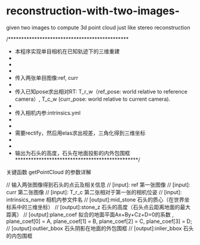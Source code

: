 # reconstruction-with-two-images-
given two images to compute 3d point cloud just like stereo reconstruction

/**********************************************
* 本程序实现单目相机在已知轨迹下的三维重建
*
*
*
* 传入两张单目图像:ref, curr
*
* 传入已知pose求出相对RT: T_r_w（ref_pose: world relative to reference camera）, T_c_w (curr_pose: world relative to current camera).
*
* 传入相机内参:intrinsics.yml
*
*
* 需要rectify，然后用elas求出视差，三角化得到三维坐标
*
*
* 输出为石头的高度，石头在地面投影的内外包围框
***********************************************/

关键函数 getPointCloud 的参数详解

// 输入两张图像得到石头的点云及相关信息
// [input]: ref					第一张图像
// [input]: curr				第二张图像
// [input]: T_r_c				第二张相对于第一张的相机位姿
// [input]: intrinsics_name		相机内参文件名
// [output]:mid_stone			石头的质心（在世界坐标系中的三维坐标）
// [output]:stone_z				石头的高度（石头点云距离地面的最大距离）
// [output]:plane_coef			拟合的地面平面Ax+By+Cz+D=0的系数 , plane_coef[0] = A, plane_coef[1] = B, plane_coef[2] = C, plane_coef[3] = D;
// [output]:outlier_bbox		石头阴影在地面的外包围框
// [output]:inlier_bbox			石头的内包围框
